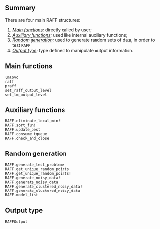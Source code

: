 ## Summary

There are four main RAFF structures: 
1. *[Main functions](@ref):* directly called by user; 
1. *[Auxiliary functions](@ref):* used like internal auxiliary functions;
1. *[Random generation](@ref):* used to generate random sets of data, in order to test `RAFF`
1. *[Output type](@ref):* type defined to manipulate output information.

## Main functions
```@docs
lmlovo
raff
praff
set_raff_output_level
set_lm_output_level
```

## Auxiliary functions
```@docs
RAFF.eliminate_local_min!
RAFF.sort_fun!
RAFF.update_best
RAFF.consume_tqueue
RAFF.check_and_close
```

## Random generation
```@docs
RAFF.generate_test_problems
RAFF.get_unique_random_points
RAFF.get_unique_random_points!
RAFF.generate_noisy_data!
RAFF.generate_noisy_data
RAFF.generate_clustered_noisy_data!
RAFF.generate_clustered_noisy_data
RAFF.model_list
```

## Output type
```@docs
RAFFOutput
```

